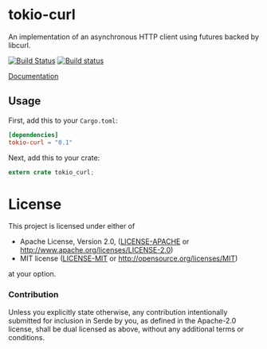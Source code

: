 # tokio-curl

An implementation of an asynchronous HTTP client using futures backed by
libcurl.

[![Build Status](https://travis-ci.org/tokio-rs/tokio-curl.svg?branch=master)](https://travis-ci.org/tokio-rs/tokio-curl)
[![Build status](https://ci.appveyor.com/api/projects/status/1uqcw7g5e5ah3or2?svg=true)](https://ci.appveyor.com/project/alexcrichton/tokio-curl)

[Documentation](https://docs.rs/tokio-curl)

## Usage

First, add this to your `Cargo.toml`:

```toml
[dependencies]
tokio-curl = "0.1"
```

Next, add this to your crate:

```rust
extern crate tokio_curl;
```

# License

This project is licensed under either of

 * Apache License, Version 2.0, ([LICENSE-APACHE](LICENSE-APACHE) or
   http://www.apache.org/licenses/LICENSE-2.0)
 * MIT license ([LICENSE-MIT](LICENSE-MIT) or
   http://opensource.org/licenses/MIT)

at your option.

### Contribution

Unless you explicitly state otherwise, any contribution intentionally submitted
for inclusion in Serde by you, as defined in the Apache-2.0 license, shall be
dual licensed as above, without any additional terms or conditions.
